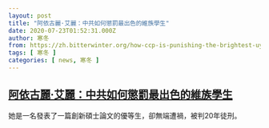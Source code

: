 ```yaml
---
layout: post
title: "阿依古麗·艾麗：中共如何懲罰最出色的維族學生"
date: 2020-07-23T01:52:31.000Z
author: 寒冬
from: https://zh.bitterwinter.org/how-ccp-is-punishing-the-brightest-uyghur-students/
tags: [ 寒冬 ]
categories: [ news, 寒冬 ]
---
```

<!--1595469151000-->
[阿依古麗·艾麗：中共如何懲罰最出色的維族學生](https://zh.bitterwinter.org/how-ccp-is-punishing-the-brightest-uyghur-students/)
------

<div>
她是一名發表了一篇創新碩士論文的優等生，卻無端遭禍，被判20年徒刑。
</div>
